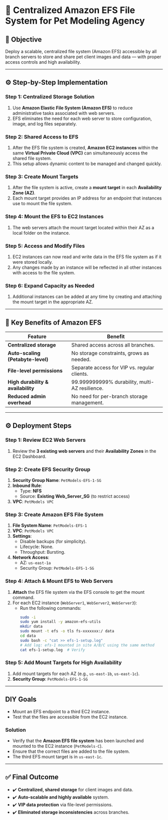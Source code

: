 # 🐾 Centralized Amazon EFS File System for Pet Modeling Agency

## 🎯 Objective
Deploy a scalable, centralized file system (Amazon EFS) accessible by all branch servers to store and share pet client images and data — with proper access controls and high availability.

---

## ⚙️ Step-by-Step Implementation

### Step 1: Centralized Storage Solution
1. Use **Amazon Elastic File System (Amazon EFS)** to reduce administrative tasks associated with web servers.
2. EFS eliminates the need for each web server to store configuration, image, and log files separately.

### Step 2: Shared Access to EFS
1. After the EFS file system is created, **Amazon EC2 instances** within the same **Virtual Private Cloud (VPC)** can simultaneously access the shared file system.
2. This setup allows dynamic content to be managed and changed quickly.

### Step 3: Create Mount Targets
1. After the file system is active, create a **mount target** in each **Availability Zone (AZ)**.
2. Each mount target provides an IP address for an endpoint that instances use to mount the file system.

### Step 4: Mount the EFS to EC2 Instances
1. The web servers attach the mount target located within their AZ as a local folder on the instance.

### Step 5: Access and Modify Files
1. EC2 instances can now read and write data in the EFS file system as if it were stored locally.
2. Any changes made by an instance will be reflected in all other instances with access to the file system.

### Step 6: Expand Capacity as Needed
1. Additional instances can be added at any time by creating and attaching the mount target in the appropriate AZ.

---

## 🌟 Key Benefits of Amazon EFS

| Feature                        | Benefit                                         |
|--------------------------------|-------------------------------------------------|
| **Centralized storage**        | Shared access across all branches.             |
| **Auto-scaling (Petabyte-level)** | No storage constraints, grows as needed.       |
| **File-level permissions**     | Separate access for VIP vs. regular clients.   |
| **High durability & availability** | 99.999999999% durability, multi-AZ resilience.|
| **Reduced admin overhead**     | No need for per-branch storage management.     |

---

## ⚙️ Deployment Steps

### Step 1: Review EC2 Web Servers
1. Review the **3 existing web servers** and their **Availability Zones** in the EC2 Dashboard.

### Step 2: Create EFS Security Group
1. **Security Group Name**: `PetModels-EFS-1-SG`
2. **Inbound Rule**:
   - Type: **NFS**
   - Source: **Existing Web_Server_SG** (to restrict access)
3. **VPC**: `PetModels VPC`

### Step 3: Create Amazon EFS File System
1. **File System Name**: `PetModels-EFS-1`
2. **VPC**: `PetModels VPC`
3. **Settings**:
   - Disable backups (for simplicity).
   - Lifecycle: None.
   - Throughput: Bursting.
4. **Network Access**:
   - AZ: `us-east-1a`
   - Security Group: `PetModels-EFS-1-SG`

### Step 4: Attach & Mount EFS to Web Servers
1. **Attach** the EFS file system via the EFS console to get the mount command.
2. For each EC2 instance (`WebServer1`, `WebServer2`, `WebServer3`):
   - Run the following commands:
     ```bash
     sudo -i
     sudo yum install -y amazon-efs-utils
     mkdir data
     sudo mount -t efs -o tls fs-xxxxxxx:/ data
     cd data
     sudo bash -c "cat >> efs-1-setup.log"
     # Add log: efs-1 mounted in site A/B/C using the same method
     cat efs-1-setup.log  # Verify
     ```

### Step 5: Add Mount Targets for High Availability
1. Add mount targets for each AZ (e.g., `us-east-1b`, `us-east-1c`).
2. **Security Group**: `PetModels-EFS-1-SG`

---

## DIY Goals
- Mount an EFS endpoint to a third EC2 instance.
- Test that the files are accessible from the EC2 instance.

### Solution 
- Verify that the **Amazon EFS file system** has been launched and mounted to the EC2 instance (`PetModels-C`).
- Ensure that the correct files are added to the file system.
- The third EFS mount target is in `us-east-1c`.

---

## ✅ Final Outcome

- ✔️ **Centralized, shared storage** for client images and data.  
- ✔️ **Auto-scalable and highly available** system.  
- ✔️ **VIP data protection** via file-level permissions.  
- ✔️ **Eliminated storage inconsistencies** across branches.
